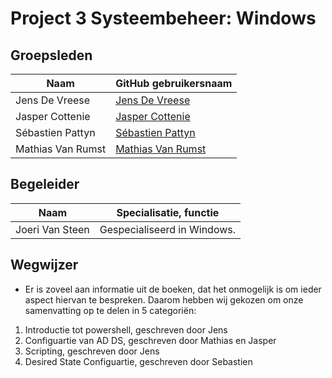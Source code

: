 # Project 3 Systeembeheer: Windows

## Groepsleden
 
 Naam  | GitHub gebruikersnaam
------------- | -------------
Jens De Vreese  | [Jens De Vreese](https://github.com/jensdevreese)
Jasper Cottenie | [Jasper Cottenie](https://github.com/JasperCottenie)
Sébastien Pattyn  | [Sébastien Pattyn](https://github.com/Sebastienpattyn)
Mathias Van Rumst | [Mathias Van Rumst](https://github.com/mathias27) 

## Begeleider
 Naam  | Specialisatie, functie
------------- | -------------
Joeri Van Steen | Gespecialiseerd in Windows.

## Wegwijzer
- Er is zoveel aan informatie uit de boeken, dat het onmogelijk is om ieder aspect hiervan te bespreken.
Daarom hebben wij gekozen om onze samenvatting op te delen in 5 categoriën:
1. Introductie tot powershell, geschreven door Jens 
2. Configuartie van AD DS, geschreven door Mathias en Jasper
3. Scripting, geschreven door Jens
4. Desired State Configuartie, geschreven door Sebastien
